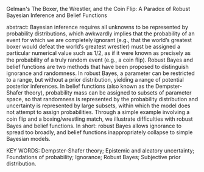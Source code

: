 Gelman's The Boxer, the Wrestler, and the Coin Flip: A Paradox of Robust Bayesian Inference and Belief Functions

abstract: Bayesian inference requires all unknowns to be represented by probability distributions, which awkwardly implies that the probability of an event for which we are completely ignorant (e.g., that the world’s greatest boxer would defeat the world’s greatest wrestler) must be assigned a particular numerical value such as 1/2, as if it were known as precisely as the probability of a truly random event (e.g., a coin ﬂip). Robust Bayes and belief functions are two methods that have been proposed to distinguish ignorance and randomness. In robust Bayes, a parameter can be restricted to a range, but without a prior distribution, yielding a range of potential posterior inferences. In belief functions (also known as the Dempster-Shafer theory), probability mass can be assigned to subsets of parameter space, so that randomness is represented by the probability distribution and uncertainty is represented by large subsets, within which the model does not attempt to assign probabilities. Through a simple example involving a coin ﬂip and a boxing/wrestling match, we illustrate difﬁculties with robust Bayes and belief functions. In short: robust Bayes allows ignorance to spread too broadly, and belief functions inappropriately collapse to simple Bayesian models.

KEY WORDS: Dempster-Shafer theory; Epistemic and aleatory uncertainty; Foundations of probability; Ignorance; Robust Bayes; Subjective prior distribution.



